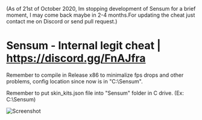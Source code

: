 (As of 21st of October 2020, Im stopping development of Sensum for a brief moment, I may come back maybe in 2-4 months.For updating the cheat just contact me on Discord or send pull request.)
# Sensum - Internal legit cheat | https://discord.gg/FnAJfra

Remember to compile in Release x86 to minimalize fps drops and other problems, config location since now is in "C:\\Sensum".

Remember to put skin_kits.json file into "Sensum" folder in C drive. (Ex: C:\\Sensum)

![Screenshot](https://i.imgur.com/kEH7rpT.png)




